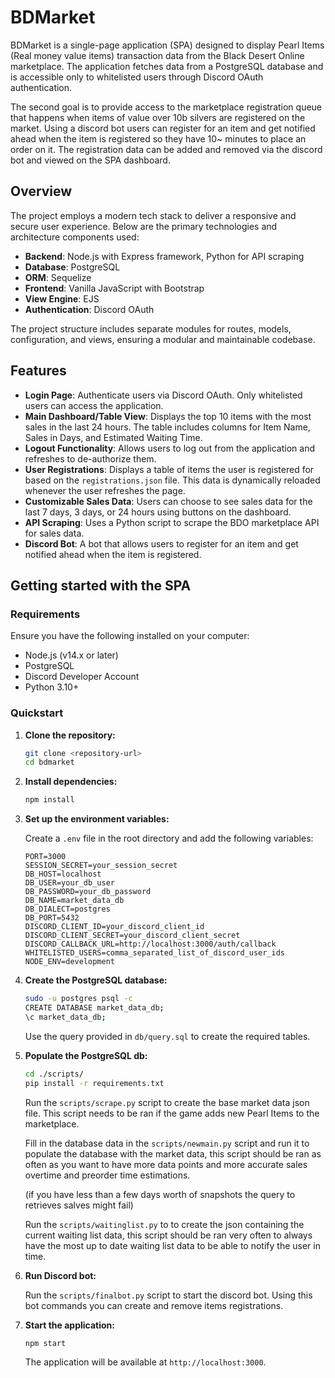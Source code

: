 # BDMarket

BDMarket is a single-page application (SPA) designed to display Pearl Items (Real money value items) transaction data from the Black Desert Online marketplace. The application fetches data from a PostgreSQL database and is accessible only to whitelisted users through Discord OAuth authentication.

The second goal is to provide access to the marketplace registration queue that happens when items of value over 10b silvers are registered on the market. Using a discord bot users can register for an item and get notified ahead when the item is registered so they have 10~ minutes to place an order on it. The registration data can be added and removed via the discord bot and viewed on the SPA dashboard.

## Overview

The project employs a modern tech stack to deliver a responsive and secure user experience. Below are the primary technologies and architecture components used:

- **Backend**: Node.js with Express framework, Python for API scraping
- **Database**: PostgreSQL
- **ORM**: Sequelize
- **Frontend**: Vanilla JavaScript with Bootstrap
- **View Engine**: EJS
- **Authentication**: Discord OAuth

The project structure includes separate modules for routes, models, configuration, and views, ensuring a modular and maintainable codebase.

## Features

- **Login Page**: Authenticate users via Discord OAuth. Only whitelisted users can access the application.
- **Main Dashboard/Table View**: Displays the top 10 items with the most sales in the last 24 hours. The table includes columns for Item Name, Sales in Days, and Estimated Waiting Time.
- **Logout Functionality**: Allows users to log out from the application and refreshes to de-authorize them.
- **User Registrations**: Displays a table of items the user is registered for based on the `registrations.json` file. This data is dynamically reloaded whenever the user refreshes the page.
- **Customizable Sales Data**: Users can choose to see sales data for the last 7 days, 3 days, or 24 hours using buttons on the dashboard.
- **API Scraping**: Uses a Python script to scrape the BDO marketplace API for sales data.
- **Discord Bot**: A bot that allows users to register for an item and get notified ahead when the item is registered.

## Getting started with the SPA

### Requirements

Ensure you have the following installed on your computer:

- Node.js (v14.x or later)
- PostgreSQL
- Discord Developer Account
- Python 3.10+

### Quickstart


1. **Clone the repository:**

   ```bash
   git clone <repository-url>
   cd bdmarket
   ```

2. **Install dependencies:**

   ```bash
   npm install
   ```

3. **Set up the environment variables:**

   Create a `.env` file in the root directory and add the following variables:

   ```plaintext
   PORT=3000
   SESSION_SECRET=your_session_secret
   DB_HOST=localhost
   DB_USER=your_db_user
   DB_PASSWORD=your_db_password
   DB_NAME=market_data_db
   DB_DIALECT=postgres
   DB_PORT=5432
   DISCORD_CLIENT_ID=your_discord_client_id
   DISCORD_CLIENT_SECRET=your_discord_client_secret
   DISCORD_CALLBACK_URL=http://localhost:3000/auth/callback
   WHITELISTED_USERS=comma_separated_list_of_discord_user_ids
   NODE_ENV=development
   ```

4. **Create the PostgreSQL database:**

   ```bash
   sudo -u postgres psql -c
   CREATE DATABASE market_data_db;
   \c market_data_db;
   ```
   
   Use the query provided in `db/query.sql` to create the required tables.

5. **Populate the PostgreSQL db:**

   ```bash
   cd ./scripts/
   pip install -r requirements.txt
   ```

   Run the `scripts/scrape.py` script to create the base market data json file. This script needs to be ran if the game adds new Pearl Items to the marketplace.

   Fill in the database data in the `scripts/newmain.py` script and run it to populate the database with the market data, this script should be ran as often as you want to have more data points and more accurate sales overtime and preorder time estimations.

   (if you have less than a few days worth of snapshots the query to retrieves salves might fail)

   Run the `scripts/waitinglist.py` to to create the json containing the current waiting list data, this script should be ran very often to always have the most up to date waiting list data to be able to notify the user in time.

6. **Run Discord bot:**

   Run the `scripts/finalbot.py` script to start the discord bot. Using this bot commands you can create and remove items registrations.

7. **Start the application:**

   ```bash
   npm start
   ```

   The application will be available at `http://localhost:3000`.

